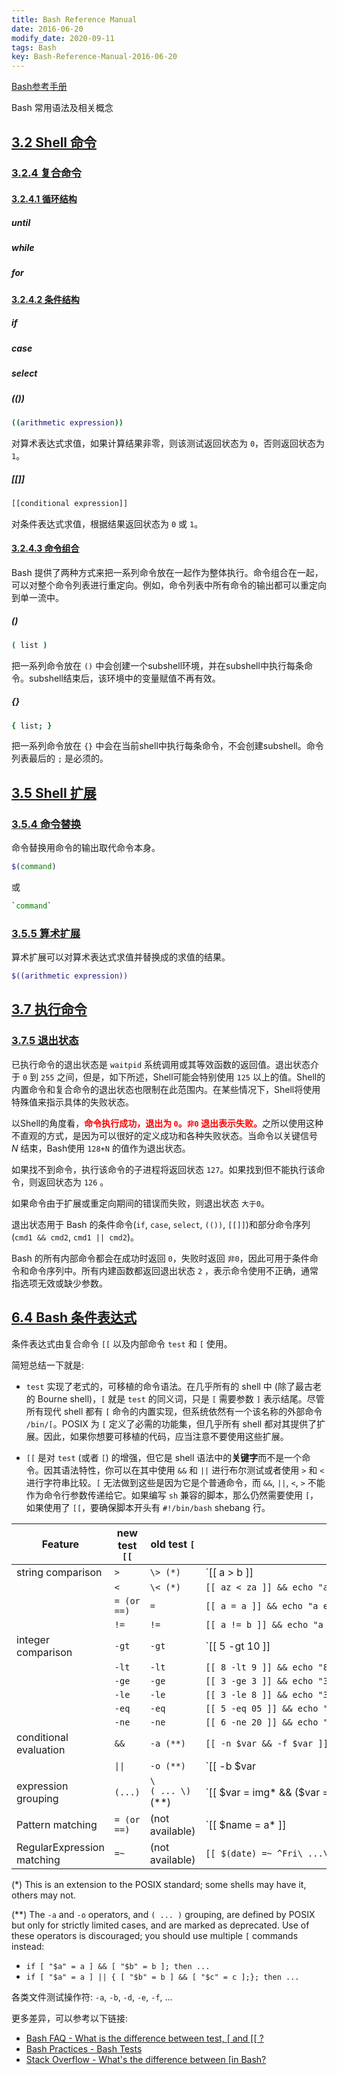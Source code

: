 ```yaml
---
title: Bash Reference Manual
date: 2016-06-20
modify_date: 2020-09-11
tags: Bash
key: Bash-Reference-Manual-2016-06-20
---
```


[Bash参考手册][Bash-Reference-Manual]

Bash 常用语法及相关概念

<!--more-->

## [3.2 Shell 命令][Shell-Commands]

### [3.2.4 复合命令][Compound-Commands]

#### [3.2.4.1 循环结构][Looping-Constructs]

##### until

##### while

##### for

#### [3.2.4.2 条件结构][Conditional-Constructs]

##### if

##### case

##### select

##### (())

```bash
((arithmetic expression))
```

对算术表达式求值，如果计算结果非零，则该测试返回状态为 `0`，否则返回状态为 `1`。

##### [[]]

```bash
[[conditional expression]]
```

对条件表达式求值，根据结果返回状态为 `0` 或 `1`。

#### [3.2.4.3 命令组合][Command-Grouping]

Bash 提供了两种方式来把一系列命令放在一起作为整体执行。命令组合在一起，可以对整个命令列表进行重定向。例如，命令列表中所有命令的输出都可以重定向到单一流中。

##### ()

```bash
( list )
```

把一系列命令放在 `()` 中会创建一个subshell环境，并在subshell中执行每条命令。subshell结束后，该环境中的变量赋值不再有效。

##### {}

```bash
{ list; }
```

把一系列命令放在 `{}` 中会在当前shell中执行每条命令，不会创建subshell。命令列表最后的 `;` 是必须的。

## [3.5 Shell 扩展][Shell-Expansions]

### [3.5.4 命令替换][Command-Substitution]

命令替换用命令的输出取代命令本身。

```bash
$(command)
```

或

```bash
`command`
```

### [3.5.5 算术扩展][Arithmetic-Expansion]

算术扩展可以对算术表达式求值并替换成的求值的结果。

```bash
$((arithmetic expression))
```

## [3.7 执行命令][Executing-Commands]

### [3.7.5 退出状态][Exit-Status]

已执行命令的退出状态是 `waitpid` 系统调用或其等效函数的返回值。退出状态介于 `0` 到 `255` 之间，但是，如下所述，Shell可能会特别使用 `125` 以上的值。Shell的内置命令和复合命令的退出状态也限制在此范围内。在某些情况下，Shell将使用特殊值来指示具体的失败状态。

以Shell的角度看，<span style="color:red"><b>命令执行成功，退出为 `0`。`非0` 退出表示失败。</b></span>之所以使用这种不直观的方式，是因为可以很好的定义成功和各种失败状态。当命令以关键信号 $N$ 结束，Bash使用 `128+N` 的值作为退出状态。

如果找不到命令，执行该命令的子进程将返回状态 `127`。如果找到但不能执行该命令，则返回状态为 `126` 。

如果命令由于扩展或重定向期间的错误而失败，则退出状态 `大于0`。

退出状态用于 Bash 的条件命令(`if`, `case`, `select`, `(())`, `[[]]`)和部分命令序列(`cmd1 && cmd2`, `cmd1 || cmd2`)。

Bash 的所有内部命令都会在成功时返回 `0`，失败时返回 `非0`，因此可用于条件命令和命令序列中。所有内建函数都返回退出状态 `2` ，表示命令使用不正确，通常指选项无效或缺少参数。

## [6.4 Bash 条件表达式][Bash-Conditional-Expressions]

条件表达式由复合命令 `[[` 以及内部命令 `test` 和 `[` 使用。

简短总结一下就是:

- `test` 实现了老式的，可移植的命令语法。在几乎所有的 shell 中 (除了最古老的 Bourne shell)，`[` 就是 `test` 的同义词，只是 `[` 需要参数 `]` 表示结尾。尽管所有现代 shell 都有 `[` 命令的内置实现，但系统依然有一个该名称的外部命令 `/bin/[`。POSIX 为 `[` 定义了必需的功能集，但几乎所有 shell 都对其提供了扩展。因此，如果你想要可移植的代码，应当注意不要使用这些扩展。

- `[[` 是对 `test` (或者 `[`) 的增强，但它是 shell 语法中的**关键字**而不是一个命令。因其语法特性，你可以在其中使用 `&&` 和 `||` 进行布尔测试或者使用 `>` 和 `<` 进行字符串比较。`[` 无法做到这些是因为它是个普通命令，而 `&&`, `||`, `<`, `>` 不能作为命令行参数传递给它。如果编写 `sh` 兼容的脚本，那么仍然需要使用 `[`，如果使用了 `[[`，要确保脚本开头有 `#!/bin/bash` shebang 行。

| Feature                    | new test `[[` | old test `[`      | Example                                                          |
| -------------------------- | ------------- | ----------------- | ---------------------------------------------------------------- |
| string comparison          | `>`           | `\> (*)`          | `[[ a > b ]] || echo "a does not come after b"`                  |
|                            | `<`           | `\< (*)`          | `[[ az < za ]] && echo "az comes before za"`                     |
|                            | `= (or ==)`   | `=`               | `[[ a = a ]] && echo "a equals a"`                               |
|                            | `!=`          | `!=`              | `[[ a != b ]] && echo "a is not equal to b"`                     |
| integer comparison         | `-gt`         | `-gt`             | `[[ 5 -gt 10 ]] || echo "5 is not bigger than 10"`               |
|                            | `-lt`         | `-lt`             | `[[ 8 -lt 9 ]] && echo "8 is less than 9"`                       |
|                            | `-ge`         | `-ge`             | `[[ 3 -ge 3 ]] && echo "3 is greater than or equal to 3"`        |
|                            | `-le`         | `-le`             | `[[ 3 -le 8 ]] && echo "3 is less than or equal to 8"`           |
|                            | `-eq`         | `-eq`             | `[[ 5 -eq 05 ]] && echo "5 equals 05"`                           |
|                            | `-ne`         | `-ne`             | `[[ 6 -ne 20 ]] && echo "6 is not equal to 20"`                  |
| conditional evaluation     | `&&`          | `-a (**)`         | `[[ -n $var && -f $var ]] && echo "$var is a file"`              |
|                            | `\|\|`        | `-o (**)`         | `[[ -b $var || -c $var ]] && echo "$var is a device"`            |
| expression grouping        | `(...)`       | `\( ... \)` (**)  | `[[ $var = img* && ($var = *.png || $var = *.jpg) ]] && "echo "$var starts with img and ends with .jpg or .png"` |
| Pattern matching           | `= (or ==)`   | (not available)   | `[[ $name = a* ]] || echo "name does not start with an 'a': $name"`|
| RegularExpression matching | `=~`          | (not available)   | `[[ $(date) =~ ^Fri\ ...\ 13 ]] && echo "It's Friday the 13th!"` |

(*) This is an extension to the POSIX standard; some shells may have it, others may not.

(**) The `-a` and `-o` operators, and `( ... )` grouping, are defined by POSIX but only for strictly limited cases, and are marked as deprecated. Use of these operators is discouraged; you should use multiple `[` commands instead:

- `if [ "$a" = a ] && [ "$b" = b ]; then ...`
- `if [ "$a" = a ] || { [ "$b" = b ] && [ "$c" = c ];}; then ...`

各类文件测试操作符: `-a`, `-b`, `-d`, `-e`, `-f`, ...

更多差异，可以参考以下链接:

- [Bash FAQ - What is the difference between test, \[ and \[\[ ?](https://mywiki.wooledge.org/BashFAQ/031)
- [Bash Practices - Bash Tests](https://mywiki.wooledge.org/BashGuide/Practices#Bash_Tests)
- [Stack Overflow - What's the difference between \[in Bash?](https://stackoverflow.com/questions/3427872/whats-the-difference-between-and-in-bash)

[Bash-Reference-Manual]: https://www.gnu.org/savannah-checkouts/gnu/bash/manual/bash.html
[Shell-Commands]: https://www.gnu.org/savannah-checkouts/gnu/bash/manual/bash.html#Shell-Commands
[Compound-Commands]: https://www.gnu.org/savannah-checkouts/gnu/bash/manual/bash.html#Compound-Commands
[Looping-Constructs]: https://www.gnu.org/savannah-checkouts/gnu/bash/manual/bash.html#Looping-Constructs
[Conditional-Constructs]: https://www.gnu.org/savannah-checkouts/gnu/bash/manual/bash.html#Conditional-Constructs
[Command-Grouping]: https://www.gnu.org/savannah-checkouts/gnu/bash/manual/bash.html#Command-Grouping
[Shell-Expansions]: https://www.gnu.org/savannah-checkouts/gnu/bash/manual/bash.html#Shell-Expansions
[Command-Substitution]: https://www.gnu.org/savannah-checkouts/gnu/bash/manual/bash.html#Command-Substitution
[Arithmetic-Expansion]: https://www.gnu.org/savannah-checkouts/gnu/bash/manual/bash.html#Arithmetic-Expansion
[Executing-Commands]: https://www.gnu.org/savannah-checkouts/gnu/bash/manual/bash.html#Executing-Commands
[Exit-Status]: https://www.gnu.org/savannah-checkouts/gnu/bash/manual/bash.html#Exit-Status
[Bash-Conditional-Expressions]: https://www.gnu.org/savannah-checkouts/gnu/bash/manual/bash.html#Bash-Conditional-Expressions
